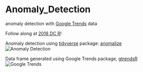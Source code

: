 # Anomaly_Detection
anomaly detection with [Google Trends](https://trends.google.com) data

Follow along at [2018 DC R](https://rstats.ai/agenda/)!

Anomaly detection using [tidyverse](https://www.tidyverse.org/packages/) package: [anomalize](https://github.com/business-science/anomalize) 
![Anomaly Detection](https://raw.githubusercontent.com/cattystats/Anomaly_Detection/master/anomalize.png)

Data frame generated using Google Trends package, [gtrendsR](https://github.com/PMassicotte/gtrendsR)
![Google Trends](https://raw.githubusercontent.com/cattystats/Anomaly_Detection/master/google_trends.png)
